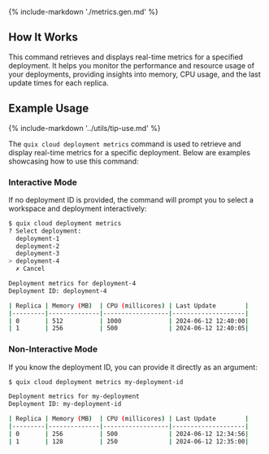 {% include-markdown './metrics.gen.md' %}

## How It Works

This command retrieves and displays real-time metrics for a specified deployment. It helps you monitor the performance and resource usage of your deployments, providing insights into memory, CPU usage, and the last update times for each replica.

## Example Usage

{% include-markdown '../utils/tip-use.md' %}

The `quix cloud deployment metrics` command is used to retrieve and display real-time metrics for a specific deployment. Below are examples showcasing how to use this command:

### Interactive Mode

If no deployment ID is provided, the command will prompt you to select a workspace and deployment interactively:

```bash
$ quix cloud deployment metrics
? Select deployment:
  deployment-1
  deployment-2
  deployment-3
> deployment-4
  ✗ Cancel

Deployment metrics for deployment-4
Deployment ID: deployment-4

| Replica | Memory (MB)  | CPU (millicores) | Last Update        |
|---------|--------------|------------------|--------------------|
| 0       | 512          | 1000             | 2024-06-12 12:40:00|
| 1       | 256          | 500              | 2024-06-12 12:40:05|
```

### Non-Interactive Mode

If you know the deployment ID, you can provide it directly as an argument:

```bash
$ quix cloud deployment metrics my-deployment-id

Deployment metrics for my-deployment
Deployment ID: my-deployment-id

| Replica | Memory (MB)  | CPU (millicores) | Last Update        |
|---------|--------------|------------------|--------------------|
| 0       | 256          | 500              | 2024-06-12 12:34:56|
| 1       | 128          | 250              | 2024-06-12 12:35:00|
```
